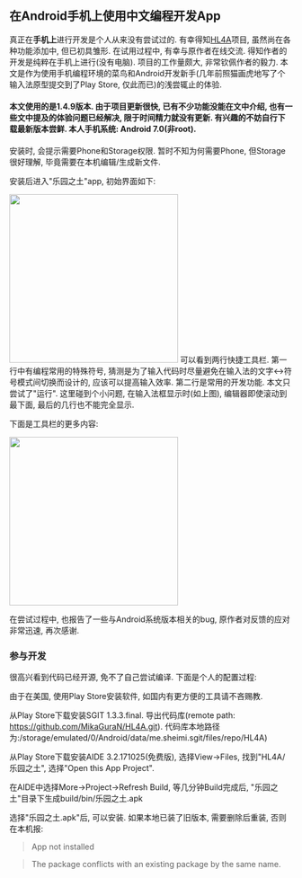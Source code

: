 ## 在Android手机上使用中文编程开发App

真正在**手机上**进行开发是个人从来没有尝试过的. 有幸得知[HL4A](https://github.com/MikaGuraN/HL4A)项目, 虽然尚在各种功能添加中, 但已初具雏形. 在试用过程中, 有幸与原作者在线交流. 得知作者的开发是纯粹在手机上进行(没有电脑). 项目的工作量颇大, 非常钦佩作者的毅力. 本文是作为使用手机编程环境的菜鸟和Android开发新手(几年前照猫画虎地写了个输入法原型提交到了Play Store, 仅此而已)的浅尝辄止的体验.

#### 本文使用的是1.4.9版本. 由于项目更新很快, 已有不少功能没能在文中介绍, 也有一些文中提及的体验问题已经解决, 限于时间精力就没有更新. 有兴趣的不妨自行下载最新版本尝鲜. 本人手机系统: Android 7.0(非root).

安装时, 会提示需要Phone和Storage权限. 暂时不知为何需要Phone, 但Storage很好理解, 毕竟需要在本机编辑/生成新文件.

安装后进入"乐园之土"app, 初始界面如下:

<img src="https://github.com/program-in-chinese/team_website/blob/master/%E4%B8%B4%E6%97%B6/%E4%B9%90%E5%9B%AD%E4%B9%8B%E5%9C%9F_%E7%BC%96%E8%BE%91%E5%99%A8%E6%BB%9A%E5%8A%A8%E4%B8%8B%E9%99%90%E9%97%AE%E9%A2%98.png" width="300">
可以看到两行快捷工具栏. 第一行中有编程常用的特殊符号, 猜测是为了输入代码时尽量避免在输入法的文字<->符号模式间切换而设计的, 应该可以提高输入效率. 第二行是常用的开发功能. 本文只尝试了"运行". 这里碰到个小问题, 在输入法框显示时(如上图), 编辑器即使滚动到最下面, 最后的几行也不能完全显示.

下面是工具栏的更多内容:

<img src="https://github.com/program-in-chinese/team_website/blob/master/%E4%B8%B4%E6%97%B6/%E4%B9%90%E5%9B%AD%E4%B9%8B%E5%9C%9F_%E6%9B%B4%E5%A4%9A%E5%B7%A5%E5%85%B7%E6%A0%8F%E5%86%85%E5%AE%B9.png" width="300">


在尝试过程中, 也报告了一些与Android系统版本相关的bug, 原作者对反馈的应对非常迅速, 再次感谢.

### 参与开发

很高兴看到代码已经开源, 免不了自己尝试编译. 下面是个人的配置过程:

由于在美国, 使用Play Store安装软件, 如国内有更方便的工具请不吝赐教.

从Play Store下载安装SGIT 1.3.3.final. 导出代码库(remote path: https://github.com/MikaGuraN/HL4A.git). 代码库本地路径为:/storage/emulated/0/Android/data/me.sheimi.sgit/files/repo/HL4A)

从Play Store下载安装AIDE 3.2.171025(免费版), 选择View->Files, 找到"HL4A/乐园之土", 选择"Open this App Project".

在AIDE中选择More->Project->Refresh Build, 等几分钟Build完成后, "乐园之土"目录下生成build/bin/乐园之土.apk

选择"乐园之土.apk"后, 可以安装. 如果本地已装了旧版本, 需要删除后重装, 否则在本机报:
>App not installed

>The package conflicts with an existing package by the same name.
